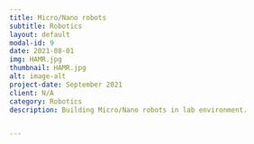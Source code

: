 ```yaml
---
title: Micro/Nano robots
subtitle: Robotics
layout: default
modal-id: 9
date: 2021-08-01
img: HAMR.jpg
thumbnail: HAMR.jpg
alt: image-alt
project-date: September 2021
client: N/A
category: Robotics
description: Building Micro/Nano robots in lab environment.


---
```

